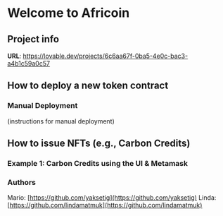 # Welcome to Africoin


## Project info
**URL**: https://lovable.dev/projects/6c6aa67f-0ba5-4e0c-bac3-a4b1c59a0c57



## How to deploy a new token contract

### Manual Deployment
(instructions for manual deployment)


## How to issue NFTs (e.g., Carbon Credits)
### Example 1: Carbon Credits using the UI & Metamask


### Authors
Mario: [https://github.com/yaksetig](https://github.com/yaksetig)
Linda: [https://github.com/lindamatmuk](https://github.com/lindamatmuk)

